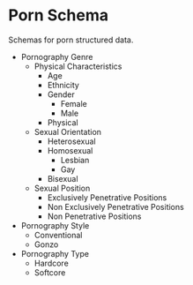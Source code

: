 # Porn Schema
Schemas for porn structured data.


* Pornography Genre
  * Physical Characteristics 
    * Age 
    * Ethnicity
    * Gender 
      * Female 
      * Male 
    * Physical
  * Sexual Orientation
    * Heterosexual 
    * Homosexual
      * Lesbian 
      * Gay 
    * Bisexual 
  * Sexual Position
    * Exclusively Penetrative Positions 
    * Non Exclusively Penetrative Positions
    * Non Penetrative Positions 
* Pornography Style
  * Conventional 
  * Gonzo
* Pornography Type
  * Hardcore
  * Softcore
